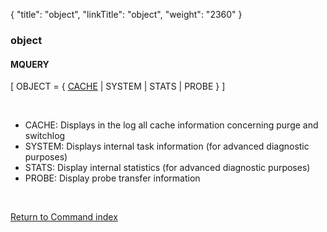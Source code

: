 {
    "title": "object",
    "linkTitle": "object",
    "weight": "2360"
}<span id="object"></span>

### object

#### MQUERY

\[ OBJECT = { <u>CACHE</u> | SYSTEM | STATS | PROBE } \]

 

-   CACHE: Displays in the log all cache information concerning purge and switchlog
-   SYSTEM: Displays internal task information (for advanced diagnostic purposes)
-   STATS: Display internal statistics (for advanced diagnostic purposes)
-   PROBE: Display probe transfer information

 

[Return to Command index](../../)

 
